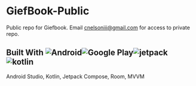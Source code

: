# GiefBook-Public
Public repo for Giefbook. Email cnelsoniii@gmail.com for access to private repo.

## Built With ![Android](https://i.postimg.cc/B6wSp2Xb/android50.png)![Google Play](https://i.postimg.cc/G3FrH0j9/googleplay50.png)![jetpack](https://i.postimg.cc/BvTN2C75/jetpackcompose50.png)![kotlin](https://i.postimg.cc/Hs8wQ2VJ/kotlin50.png)
Android Studio, Kotlin, Jetpack Compose, Room, MVVM
